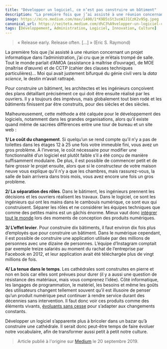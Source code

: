 ```yaml
---
title: "Développer un logiciel, ce n’est pas construire un bâtiment"
description: "La première fois que j’ai assisté à une réunion concernant un projet informatique dans l’administration, j’ai cru que je m’étais trompé de salle."
image: https://miro.medium.com/max/1400/1*K9D5sSt3usWJJ1CzK2v95g.jpeg
canonical_url: https://seiteta.medium.com/d%C3%A9velopper-un-logiciel-ce-nest-pas-construire-un-b%C3%A2timent-af42874af6af
tags: [Développement, Administration, Logiciel, Innovation, Culture]
---
```


> « Release early. Release often. […] » (Eric S. Raymond)

La première fois que j’ai assisté à une réunion concernant un projet informatique dans l’administration, j’ai cru que je m’étais trompé de salle. Tout le monde parlait d’AMOA (assistance à maîtrise d’ouvrage), de MOE (maîtrise d’œuvre) et de CCTP (cahier des clauses techniques particulières)… Moi qui avait justement bifurqué du génie civil vers la _data science_, le destin m’avait rattrapé.

Pour construire un bâtiment, les architectes et les ingénieurs conçoivent des plans détaillant précisément ce qui doit être ensuite réalisé par les ouvriers. Il y a toujours des imprévus, mais globalement tout bien rodé et les bâtiments finissent par être construits, pour des siècles et des siècles.

Malheureusement, cette méthode a été calquée pour le développement des logiciels, notamment dans les grandes organisations, alors qu’il existe quand même de sacrées différences entre une tour de bureau et un site web :

**1/ Le coût du changement**. Si quelqu’un se rend compte qu’il n’y a pas de toilettes dans les étages 12 à 25 une fois votre immeuble fini, vous avez un gros problème. À l’inverse, le coût nécessaire pour modifier une fonctionnalité d’un logiciel est plutôt faible s’il a été conçu de manière suffisamment modulaire. De plus, il est possible de commencer petit et de faire grossir le projet ensuite, alors que si le constructeur de votre maison neuve vous explique qu’il n’y a que les chambres, mais rassurez-vous, la salle de bain arrivera dans trois mois, vous avez encore une fois un gros problème.

**2/ La séparation des rôles**. Dans le bâtiment, les ingénieurs prennent les décisions et les ouvriers réalisent les travaux. Dans le logiciel, ce sont les ingénieurs qui ont les mains dans le cambouis numérique, ce sont eux qui construisent. Séparer les rôles et ne considérer les équipes techniques que comme des petites mains est un gâchis énorme. Mieux vaut donc [intégrer tout le monde](https://f14e.fr/2019/09/18/produit-responsabilite-tous/) lors des moments de conception des produits numériques.

**3/ L’effet levier**. Pour construire dix bâtiments, il faut environ dix fois plus d’employés que pour construire un bâtiment. Dans le numérique cependant, il est possible de construire une application utilisée par des millions de personnes avec une dizaine de personnes. L’équipe d’Instagram comptait par exemple treize salariés au moment du rachat de l’entreprise par Facebook en 2012, et leur application avait été téléchargée plus de vingt millions de fois.

**4/ La tenue dans le temps**. Les cathédrales sont construites en pierre et non en bois car elles sont prévues pour durer (il y a aussi une question de résistance des matériaux, mais vous comprenez l’idée). Côté informatique, les langages de programmation, le matériel, les besoins et même les goûts des utilisateurs changent tellement souvent qu’il est illusoire de penser qu’un produit numérique peut continuer à rendre service durant des décennies sans intervention. Il faut donc voir ces produits comme des éléments vivants, [évoluants sans cesse](https://f14e.fr/2019/09/11/raison-restons-agiles/) pour s’adapter aux changements constants.

Développer un logiciel s’apparente plus à bricoler dans un bazar qu’à construire une cathédrale. Il serait donc peut-être temps de faire évoluer notre vocabulaire, afin de transformer aussi petit à petit notre culture.

> Article publié à l'origine sur [Medium](https://seiteta.medium.com/d%C3%A9velopper-un-logiciel-ce-nest-pas-construire-un-b%C3%A2timent-af42874af6af) le 20 septembre 2019.
